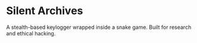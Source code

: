 # Silent Archives  
A stealth-based keylogger wrapped inside a snake game. Built for research and ethical hacking.
